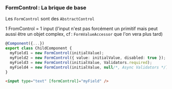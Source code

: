 ### FormControl : La brique de base

Les `FormControl` sont des `AbstractControl`

1 FromControl = 1 input (l'input n'est pas forcément un primitif mais peut aussi être un objet complex, cf : `FormValueAccessor` que l'on vera plus tard)

```typescript
@Component({...})
export class ChildComponent {
  myField1 = new FormControl(initialValue);
  myField2 = new FormControl({ value: initialValue, disabled: true });
  myField3 = new FormControl(initialValue, Validators.required);
  myField4 = new FormControl(initialValue, null/*, Async Validators */);
}
```

```html
<input type="text" [formControl]="myField" />
```
